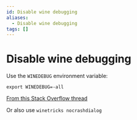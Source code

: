 ```yaml
---
id: Disable wine debugging
aliases:
  - Disable wine debugging
tags: []
---
```


# Disable wine debugging

Use the `WINEDEBUG` environment variable:

```shell
export WINEDEBUG=-all
```

[From this Stack Overflow thread](https://askubuntu.com/questions/85221/turn-off-wine-debugging)

Or also use `winetricks nocrashdialog`

